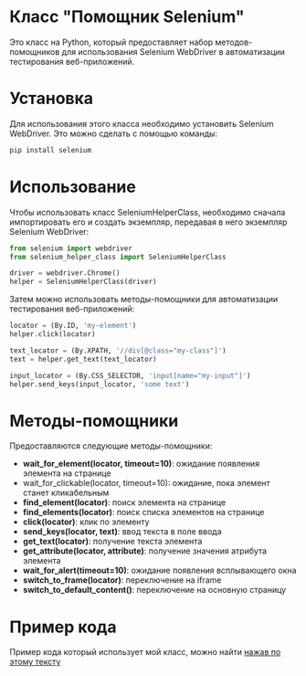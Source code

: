 # Класс "Помощник Selenium"
Это класс на Python, который предоставляет набор методов-помощников для использования Selenium WebDriver в автоматизации тестирования веб-приложений.

# Установка
Для использования этого класса необходимо установить Selenium WebDriver. Это можно сделать с помощью команды:
```python
pip install selenium
```
# Использование
Чтобы использовать класс SeleniumHelperClass, необходимо сначала импортировать его и создать экземпляр, передавая в него экземпляр Selenium WebDriver:
```python
from selenium import webdriver
from selenium_helper_class import SeleniumHelperClass

driver = webdriver.Chrome()
helper = SeleniumHelperClass(driver)
```
Затем можно использовать методы-помощники для автоматизации тестирования веб-приложений:
```python
locator = (By.ID, 'my-element')
helper.click(locator)

text_locator = (By.XPATH, '//div[@class="my-class"]')
text = helper.get_text(text_locator)

input_locator = (By.CSS_SELECTOR, 'input[name="my-input"]')
helper.send_keys(input_locator, 'some text')
```

# Методы-помощники
Предоставляются следующие методы-помощники:

* **wait_for_element(locator, timeout=10)**: ожидание появления  элемента на странице
* wait_for_clickable(locator, timeout=10): ожидание, пока элемент станет кликабельным
* **find_element(locator)**: поиск элемента на странице
* **find_elements(locator)**: поиск списка элементов на странице
* **click(locator)**: клик по элементу
* **send_keys(locator, text)**: ввод текста в поле ввода
* **get_text(locator)**: получение текста элемента
* **get_attribute(locator, attribute)**: получение значения  атрибута элемента
* **wait_for_alert(timeout=10)**: ожидание появления всплывающего окна
* **switch_to_frame(locator)**: переключение на iframe
* **switch_to_default_content()**: переключение на основную страницу


# Пример кода
Пример кода который использует мой класс, можно найти [нажав по этому тексту](example_of_using.py)
